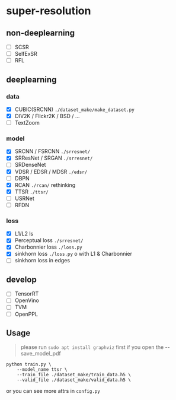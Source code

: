 # super-resolution

## non-deeplearning

- [ ] SCSR
- [ ] SelfExSR
- [ ] RFL

## deeplearning

### data

- [x] CUBIC(SRCNN) `./dataset_make/make_dataset.py`
- [x] DIV2K / Flickr2K / BSD / ... 
- [ ] TextZoom

### model

- [x] SRCNN / FSRCNN  `./srresnet/`
- [x] SRResNet / SRGAN `./srresnet/`
- [ ] SRDenseNet
- [x] VDSR / EDSR / MDSR `./edsr/`
- [ ] DBPN
- [x] RCAN `./rcan/`  rethinking
- [x] TTSR `./ttsr/`  
- [ ] USRNet
- [ ] RFDN

### loss

- [x] L1/L2 ls
- [x] Perceptual loss `./srresnet/`
- [x] Charbonnier loss `./loss.py`
- [x] sinkhorn loss `./loss.py` o with L1 & Charbonnier
- [ ] sinkhorn loss in edges

## develop

- [ ] TensorRT
- [ ] OpenVino
- [ ] TVM
- [ ] OpenPPL

## Usage

> please run `sudo apt install graphviz` first if you open the --save_model_pdf

```
python train.py \
    --model_name ttsr \
    --train_file ./dataset_make/train_data.h5 \
    --valid_file ./dataset_make/valid_data.h5 \
```

or you can see more attrs in `config.py`
